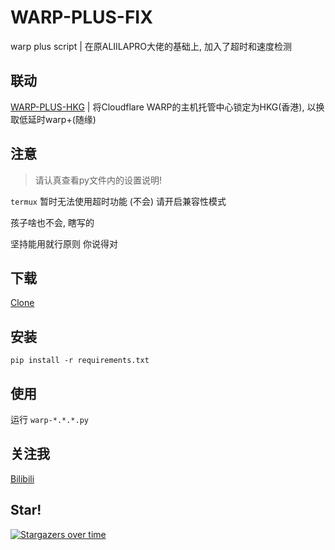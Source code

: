 # WARP-PLUS-FIX
warp plus script | 在原ALIILAPRO大佬的基础上, 加入了超时和速度检测

## 联动
[WARP-PLUS-HKG](https://github.com/Windla/WARP-PLUS-HKG) | 将Cloudflare WARP的主机托管中心锁定为HKG(香港), 以换取低延时warp+(随缘)

## 注意
> 请认真查看py文件内的设置说明!

`termux` 暂时无法使用超时功能 (不会) 请开启兼容性模式

孩子啥也不会, 瞎写的

坚持能用就行原则 你说得对


## 下载
[Clone](https://github.com/Windla/WARP-PLUS-FIX/archive/refs/heads/main.zip)

## 安装

```
pip install -r requirements.txt
```

## 使用

运行 `warp-*.*.*.py`

## 关注我
  [Bilibili](https://space.bilibili.com/358002685)

## Star!

[![Stargazers over time](https://starchart.cc/Windla/WARP-PLUS-FIX.svg)](https://starchart.cc/Windla/WARP-PLUS-FIX)
